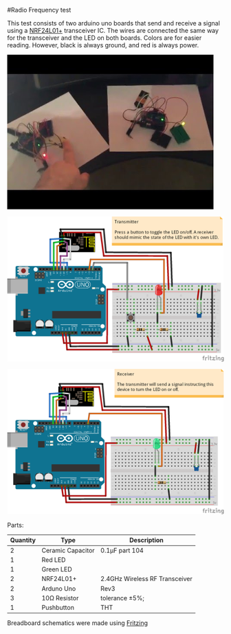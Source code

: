 #Radio Frequency test

This test consists of two arduino uno boards that send and receive a signal using a [NRF24L01+](https://www.nordicsemi.com/eng/Products/2.4GHz-RF/nRF24L01P) transceiver IC. The wires are connected the same way for the transceiver and the LED on both boards. Colors are for easier reading. However, black is always ground, and red is always power.

[![Working Demonstration Video](demo.jpg)](http://youtu.be/K33vYQWaf7E)

![Transmitter Breadboard](transmitter_bb.png)


![Receiver Breadboard](receiver_bb.png)

Parts:

| Quantity | Type | Description |
| --- | --- | --- |
| 2 | Ceramic Capacitor | 0.1µF part 104 |
| 1 | Red LED | |
| 1 | Green LED | |
| 2 | NRF24L01+ | 2.4GHz Wireless RF Transceiver |
| 2 | Arduno Uno | Rev3 |
| 3 | 10Ω Resistor | tolerance ±5%; |
| 1 | Pushbutton | THT |

Breadboard schematics were made using [Fritzing](http://fritzing.org/)
